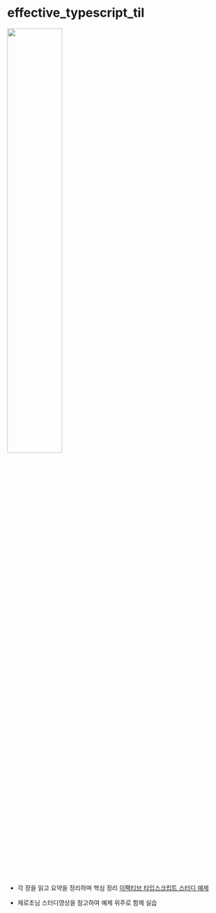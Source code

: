 # effective_typescript_til

<img src="https://user-images.githubusercontent.com/54930877/188314345-7d27cb55-bfe8-4765-ba9c-f2a18e043891.png" width="50%"/>

- 각 장을 읽고 요약을 정리하며 핵심 정리 
[이펙티브 타입스크립트 스터디 예제](youtube.com/watch?v=O4-8lQOZ2Tg&list=PLjQV3hketAJmXGaWCMGB9-085EiefWcyw)

- 제로초님 스터디영상을 참고하여 예제 위주로 함께 실습
